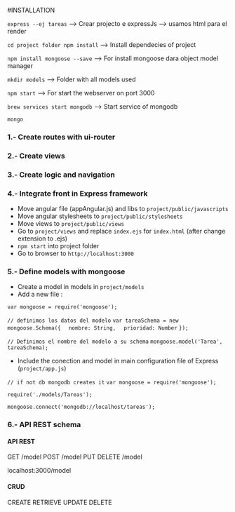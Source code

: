 #INSTALLATION

``express --ej tareas`` --> Crear projecto e expressJs --> usamos html para el render

``cd project folder npm install`` --> Install dependecies of project

``npm install mongoose --save`` --> For install mongoose dara object model manager

``mkdir models`` --> Folder with all models used

``npm start`` --> For start the webserver on port 3000

``brew services start mongodb`` --> Start service of mongodb

``mongo``

### 1.- Create routes with ui-router

### 2.- Create views

### 3.- Create logic and navigation

### 4.- Integrate front in Express framework

- Move angular file (appAngular.js) and libs to ``project/public/javascripts``
- Move angular stylesheets to ``project/public/stylesheets``
- Move views to ``project/public/views``
- Go to ``project/views`` and replace ``index.ejs`` for ``index.html`` (after change extension to .ejs)
- ``npm start`` into project folder
- Go to browser to ``http://localhost:3000``

### 5.- Define models with mongoose

- Create a model in models in ``project/models``
- Add a new file :

``var mongoose = require('mongoose');``

``// definimos los datos del modelo``
``var tareaSchema = new mongoose.Schema({``
``  nombre: String,``
``  prioridad: Number``
``});``

``// Definimos el nombre del modelo a su schema``
``mongoose.model('Tarea', tareaSchema);``

- Include the conection and model in main configuration file of Express (``project/app.js``)

``// if not db mongodb creates it``
``var mongoose = require('mongoose');``

``require('./models/Tareas');``

``mongoose.connect('mongodb://localhost/tareas');``

### 6.- API REST schema

#### API REST
GET /model
POST /model
PUT DELETE /model

localhost:3000/model
#### CRUD
CREATE 
RETRIEVE 
UPDATE 
DELETE 
